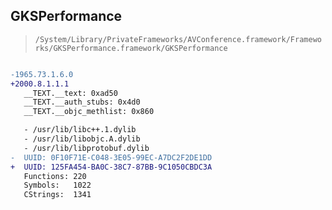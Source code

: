 ## GKSPerformance

> `/System/Library/PrivateFrameworks/AVConference.framework/Frameworks/GKSPerformance.framework/GKSPerformance`

```diff

-1965.73.1.6.0
+2000.8.1.1.1
   __TEXT.__text: 0xad50
   __TEXT.__auth_stubs: 0x4d0
   __TEXT.__objc_methlist: 0x860

   - /usr/lib/libc++.1.dylib
   - /usr/lib/libobjc.A.dylib
   - /usr/lib/libprotobuf.dylib
-  UUID: 0F10F71E-C048-3E05-99EC-A7DC2F2DE1DD
+  UUID: 125FA454-BA0C-38C7-87BB-9C1050CBDC3A
   Functions: 220
   Symbols:   1022
   CStrings:  1341

```
